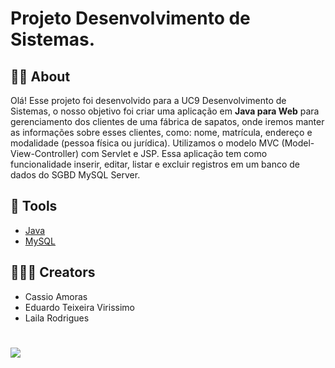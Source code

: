 # Projeto Desenvolvimento de Sistemas.
## 👨‍💻 About 
Olá! Esse projeto foi desenvolvido para a UC9 Desenvolvimento de Sistemas, o nosso objetivo foi criar uma aplicação em **Java para Web** para gerenciamento dos clientes de uma fábrica de sapatos, onde iremos manter as informações sobre esses clientes, como: nome, matrícula, endereço e modalidade (pessoa física ou jurídica). Utilizamos o modelo MVC (Model-View-Controller) com Servlet e JSP. Essa aplicação tem como funcionalidade inserir, editar, listar e excluir registros em um banco de dados do SGBD MySQL Server.
## 🔨 Tools
- [Java](https://www.oracle.com/java/technologies/)
- [MySQL](https://www.mysql.com)
## 🧑🏻‍💻 Creators
- Cassio Amoras
- Eduardo Teixeira Virissimo
- Laila Rodrigues

<h1>
  <img src="https://ik.imagekit.io/lailarodriguesl/logo-senai.png?updatedAt=1691093238408"/>
</h1>
